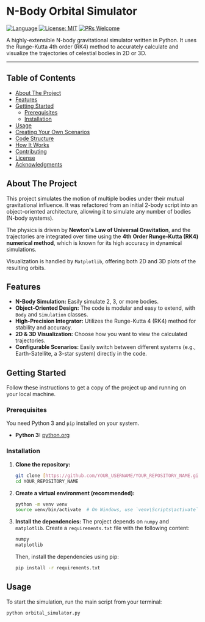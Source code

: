 # N-Body Orbital Simulator

[![Language](https://img.shields.io/badge/Language-Python-blue.svg)](https://www.python.org/)
[![License: MIT](https://img.shields.io/badge/License-MIT-yellow.svg)](https://opensource.org/licenses/MIT)
[![PRs Welcome](https://img.shields.io/badge/PRs-welcome-brightgreen.svg)](http://makeapullrequest.com)

A highly-extensible N-body gravitational simulator written in Python. It uses the Runge-Kutta 4th order (RK4) method to accurately calculate and visualize the trajectories of celestial bodies in 2D or 3D.

---

## Table of Contents

- [About The Project](#about-the-project)
- [Features](#features)
- [Getting Started](#getting-started)
  - [Prerequisites](#prerequisites)
  - [Installation](#installation)
- [Usage](#usage)
- [Creating Your Own Scenarios](#creating-your-own-scenarios)
- [Code Structure](#code-structure)
- [How It Works](#how-it-works)
- [Contributing](#contributing)
- [License](#license)
- [Acknowledgments](#acknowledgments)

## About The Project

This project simulates the motion of multiple bodies under their mutual gravitational influence. It was refactored from an initial 2-body script into an object-oriented architecture, allowing it to simulate any number of bodies (N-body systems).

The physics is driven by **Newton's Law of Universal Gravitation**, and the trajectories are integrated over time using the **4th Order Runge-Kutta (RK4) numerical method**, which is known for its high accuracy in dynamical simulations.

Visualization is handled by `Matplotlib`, offering both 2D and 3D plots of the resulting orbits.

## Features

- **N-Body Simulation:** Easily simulate 2, 3, or more bodies.
- **Object-Oriented Design:** The code is modular and easy to extend, with `Body` and `Simulation` classes.
- **High-Precision Integrator:** Utilizes the Runge-Kutta 4 (RK4) method for stability and accuracy.
- **2D & 3D Visualization:** Choose how you want to view the calculated trajectories.
- **Configurable Scenarios:** Easily switch between different systems (e.g., Earth-Satellite, a 3-star system) directly in the code.

## Getting Started

Follow these instructions to get a copy of the project up and running on your local machine.

### Prerequisites

You need Python 3 and `pip` installed on your system.
- **Python 3:** [python.org](https://www.python.org/downloads/)

### Installation

1.  **Clone the repository:**
    ```sh
    git clone [https://github.com/YOUR_USERNAME/YOUR_REPOSITORY_NAME.git](https://github.com/YOUR_USERNAME/YOUR_REPOSITORY_NAME.git)
    cd YOUR_REPOSITORY_NAME
    ```

2.  **Create a virtual environment (recommended):**
    ```sh
    python -m venv venv
    source venv/bin/activate  # On Windows, use `venv\Scripts\activate`
    ```

3.  **Install the dependencies:**
    The project depends on `numpy` and `matplotlib`. Create a `requirements.txt` file with the following content:
    ```txt
    numpy
    matplotlib
    ```
    Then, install the dependencies using pip:
    ```sh
    pip install -r requirements.txt
    ```

## Usage

To start the simulation, run the main script from your terminal:

```sh
python orbital_simulator.py
